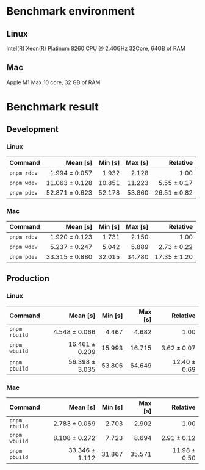 
<!---benchStart-->
# Benchmark environment
## Linux
Intel(R) Xeon(R) Platinum 8260 CPU @ 2.40GHz 32Core, 64GB of RAM
## Mac
Apple M1 Max 10 core, 32 GB of RAM

# Benchmark result

## Development 

### Linux 
| Command | Mean [s] | Min [s] | Max [s] | Relative |
|:---|---:|---:|---:|---:|
| `pnpm rdev` | 1.994 ± 0.057 | 1.932 | 2.128 | 1.00 |
| `pnpm wdev` | 11.063 ± 0.128 | 10.851 | 11.223 | 5.55 ± 0.17 |
| `pnpm pdev` | 52.871 ± 0.623 | 52.178 | 53.860 | 26.51 ± 0.82 |


### Mac
| Command | Mean [s] | Min [s] | Max [s] | Relative |
|:---|---:|---:|---:|---:|
| `pnpm rdev` | 1.920 ± 0.123 | 1.731 | 2.150 | 1.00 |
| `pnpm wdev` | 5.237 ± 0.247 | 5.042 | 5.889 | 2.73 ± 0.22 |
| `pnpm pdev` | 33.315 ± 0.880 | 32.015 | 34.780 | 17.35 ± 1.20 |


## Production

### Linux 
| Command | Mean [s] | Min [s] | Max [s] | Relative |
|:---|---:|---:|---:|---:|
| `pnpm rbuild` | 4.548 ± 0.066 | 4.467 | 4.682 | 1.00 |
| `pnpm wbuild` | 16.461 ± 0.209 | 15.993 | 16.715 | 3.62 ± 0.07 |
| `pnpm pbuild` | 56.398 ± 3.035 | 53.806 | 64.649 | 12.40 ± 0.69 |


### Mac
| Command | Mean [s] | Min [s] | Max [s] | Relative |
|:---|---:|---:|---:|---:|
| `pnpm rbuild` | 2.783 ± 0.069 | 2.703 | 2.902 | 1.00 |
| `pnpm wbuild` | 8.108 ± 0.272 | 7.723 | 8.694 | 2.91 ± 0.12 |
| `pnpm pbuild` | 33.346 ± 1.112 | 31.867 | 35.571 | 11.98 ± 0.50 |

<!---benchEnd-->
	